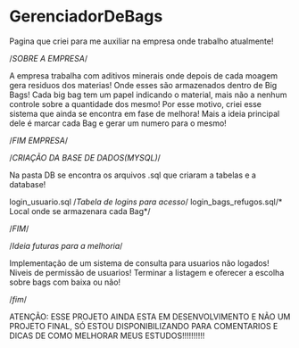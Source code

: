 # GerenciadorDeBags
Pagina que criei para me auxiliar na empresa onde trabalho atualmente!

/*SOBRE A EMPRESA*/

A empresa trabalha com aditivos minerais onde depois de cada moagem gera residuos dos materias! Onde esses são armazenados dentro de Big Bags! Cada big bag tem um papel indicando o material, mais não a nenhum controle sobre a quantidade dos mesmo! Por esse motivo, criei esse sistema que ainda se encontra em fase de melhora! Mais a ideia principal dele é marcar cada Bag e gerar um numero para o mesmo!

/*FIM  EMPRESA*/

/*CRIAÇÃO DA BASE DE DADOS(MYSQL)*/

Na pasta DB se encontra os arquivos .sql que criaram a tabelas e a database!

login_usuario.sql /*Tabela de logins para acesso*/
login_bags_refugos.sql/* Local onde se armazenara cada Bag*/

/*FIM*/


/*Ideia futuras para a melhoria*/

Implementação de um sistema de consulta para usuarios não logados!
Niveis de permissão de usuarios!
Terminar a listagem e oferecer a escolha sobre bags com baixa ou não!

/*fim*/

ATENÇÃO: ESSE PROJETO AINDA ESTA EM DESENVOLVIMENTO E NÃO UM PROJETO FINAL, SÓ ESTOU DISPONIBILIZANDO PARA COMENTARIOS E DICAS DE COMO MELHORAR MEUS ESTUDOS!!!!!!!!!!

